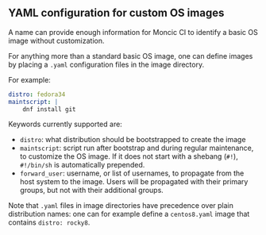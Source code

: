 ## YAML configuration for custom OS images

A name can provide enough information for Moncic CI to identify a basic OS
image without customization.

For anything more than a standard basic OS image, one can define images by
placing a `.yaml` configuration files in the image directory.

For example:

```yaml
distro: fedora34
maintscript: |
    dnf install git
```

Keywords currently supported are:

* `distro`: what distribution should be bootstrapped to create the image
* `maintscript`: script run after bootstrap and during regular maintenance, to
  customize the OS image. If it does not start with a shebang (`#!`),
  `#!/bin/sh` is automatically prepended.
* `forward_user`: username, or list of usernames, to propagate from the host
  system to the image. Users will be propagated with their primary groups, but
  not with their additional groups.

Note that `.yaml` files in image directories have precedence over plain
distribution names: one can for example define a `centos8.yaml` image that
contains `distro: rocky8`.

